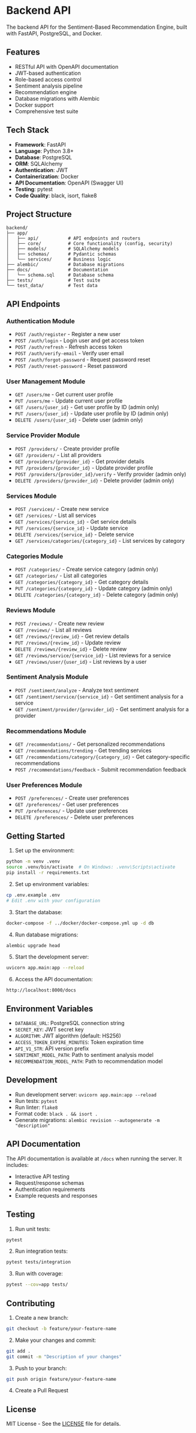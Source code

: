 # Backend API

The backend API for the Sentiment-Based Recommendation Engine, built with FastAPI, PostgreSQL, and Docker.

## Features

- RESTful API with OpenAPI documentation
- JWT-based authentication
- Role-based access control
- Sentiment analysis pipeline
- Recommendation engine
- Database migrations with Alembic
- Docker support
- Comprehensive test suite

## Tech Stack

- **Framework**: FastAPI
- **Language**: Python 3.8+
- **Database**: PostgreSQL
- **ORM**: SQLAlchemy
- **Authentication**: JWT
- **Containerization**: Docker
- **API Documentation**: OpenAPI (Swagger UI)
- **Testing**: pytest
- **Code Quality**: black, isort, flake8

## Project Structure

```
backend/
├── app/
│   ├── api/           # API endpoints and routers
│   ├── core/          # Core functionality (config, security)
│   ├── models/        # SQLAlchemy models
│   ├── schemas/       # Pydantic schemas
│   └── services/      # Business logic
├── alembic/           # Database migrations
├── docs/              # Documentation
│   └── schema.sql     # Database schema
├── tests/             # Test suite
└── test_data/         # Test data
```

## API Endpoints

### Authentication Module

- `POST /auth/register` - Register a new user
- `POST /auth/login` - Login user and get access token
- `POST /auth/refresh` - Refresh access token
- `POST /auth/verify-email` - Verify user email
- `POST /auth/forgot-password` - Request password reset
- `POST /auth/reset-password` - Reset password

### User Management Module

- `GET /users/me` - Get current user profile
- `PUT /users/me` - Update current user profile
- `GET /users/{user_id}` - Get user profile by ID (admin only)
- `PUT /users/{user_id}` - Update user profile by ID (admin only)
- `DELETE /users/{user_id}` - Delete user (admin only)

### Service Provider Module

- `POST /providers/` - Create provider profile
- `GET /providers/` - List all providers
- `GET /providers/{provider_id}` - Get provider details
- `PUT /providers/{provider_id}` - Update provider profile
- `POST /providers/{provider_id}/verify` - Verify provider (admin only)
- `DELETE /providers/{provider_id}` - Delete provider (admin only)

### Services Module

- `POST /services/` - Create new service
- `GET /services/` - List all services
- `GET /services/{service_id}` - Get service details
- `PUT /services/{service_id}` - Update service
- `DELETE /services/{service_id}` - Delete service
- `GET /services/categories/{category_id}` - List services by category

### Categories Module

- `POST /categories/` - Create service category (admin only)
- `GET /categories/` - List all categories
- `GET /categories/{category_id}` - Get category details
- `PUT /categories/{category_id}` - Update category (admin only)
- `DELETE /categories/{category_id}` - Delete category (admin only)

### Reviews Module

- `POST /reviews/` - Create new review
- `GET /reviews/` - List all reviews
- `GET /reviews/{review_id}` - Get review details
- `PUT /reviews/{review_id}` - Update review
- `DELETE /reviews/{review_id}` - Delete review
- `GET /reviews/service/{service_id}` - List reviews for a service
- `GET /reviews/user/{user_id}` - List reviews by a user

### Sentiment Analysis Module

- `POST /sentiment/analyze` - Analyze text sentiment
- `GET /sentiment/service/{service_id}` - Get sentiment analysis for a service
- `GET /sentiment/provider/{provider_id}` - Get sentiment analysis for a provider

### Recommendations Module

- `GET /recommendations/` - Get personalized recommendations
- `GET /recommendations/trending` - Get trending services
- `GET /recommendations/category/{category_id}` - Get category-specific recommendations
- `POST /recommendations/feedback` - Submit recommendation feedback

### User Preferences Module

- `POST /preferences/` - Create user preferences
- `GET /preferences/` - Get user preferences
- `PUT /preferences/` - Update user preferences
- `DELETE /preferences/` - Delete user preferences

## Getting Started

1. Set up the environment:

```bash
python -m venv .venv
source .venv/bin/activate  # On Windows: .venv\Scripts\activate
pip install -r requirements.txt
```

2. Set up environment variables:

```bash
cp .env.example .env
# Edit .env with your configuration
```

3. Start the database:

```bash
docker-compose -f ../docker/docker-compose.yml up -d db
```

4. Run database migrations:

```bash
alembic upgrade head
```

5. Start the development server:

```bash
uvicorn app.main:app --reload
```

6. Access the API documentation:

```
http://localhost:8000/docs
```

## Environment Variables

- `DATABASE_URL`: PostgreSQL connection string
- `SECRET_KEY`: JWT secret key
- `ALGORITHM`: JWT algorithm (default: HS256)
- `ACCESS_TOKEN_EXPIRE_MINUTES`: Token expiration time
- `API_V1_STR`: API version prefix
- `SENTIMENT_MODEL_PATH`: Path to sentiment analysis model
- `RECOMMENDATION_MODEL_PATH`: Path to recommendation model

## Development

- Run development server: `uvicorn app.main:app --reload`
- Run tests: `pytest`
- Run linter: `flake8`
- Format code: `black . && isort .`
- Generate migrations: `alembic revision --autogenerate -m "description"`

## API Documentation

The API documentation is available at `/docs` when running the server. It includes:

- Interactive API testing
- Request/response schemas
- Authentication requirements
- Example requests and responses

## Testing

1. Run unit tests:

```bash
pytest
```

2. Run integration tests:

```bash
pytest tests/integration
```

3. Run with coverage:

```bash
pytest --cov=app tests/
```

## Contributing

1. Create a new branch:

```bash
git checkout -b feature/your-feature-name
```

2. Make your changes and commit:

```bash
git add .
git commit -m "Description of your changes"
```

3. Push to your branch:

```bash
git push origin feature/your-feature-name
```

4. Create a Pull Request

## License

MIT License - See the [LICENSE](../LICENSE) file for details.
